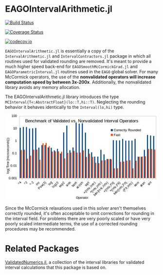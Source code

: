 # EAGOIntervalArithmetic.jl #

[![Build Status](https://travis-ci.org/MatthewStuber/EAGOIntervalArithmetic.jl.svg?branch=master)](https://travis-ci.org/MatthewStuber/EAGOIntervalArithmetic.jl)

[![Coverage Status](https://coveralls.io/repos/MatthewStuber/EAGOIntervalArithmetic.jl/badge.svg?branch=master&service=github)](https://coveralls.io/github/MatthewStuber/EAGOIntervalArithmetic.jl?branch=master)

[![codecov.io](http://codecov.io/github/MatthewStuber/EAGOIntervalArithmetic.jl/coverage.svg?branch=master)](http://codecov.io/github/MatthewStuber/EAGOIntervalArithmetic.jl?branch=master)

`EAGOIntervalArithmetic.jl` is essentially a copy of the `IntervalArithmetic.jl` and `IntervalContractors.jl`
package in which all routines used for validated rounding are removed. It's meant to provide
a much higher speed back-end for `EAGOSmoothMcCormickGrad.jl` and `EAGOParametricInterval.jl`
routines used in the `EAGO` global solver. For many McCormick operators, the use of the **nonvalidated operators will increase computation speed by between 3x-200x**. Additionally, the nonvalidated library avoids any memory allocation.

The EAGOIntervalArithmetic.jl library introduces the type `MCInterval{T<:AbstractFloat}(lo::T,hi::T)`. Neglecting the rounding behavior it behaves identically to the `Interval(lo,hi)` type.


![BenchmarkChart](https://github.com/MatthewStuber/EAGOIntervalArithmetic/blob/master/docs/BenchmarkChart.jpg)

Since the McCormick relaxations used in this solver aren't themselves correctly rounded, it's often acceptable to omit corrections for rounding in the interval field. For problems there are very poorly scaled or have very poorly scaled intermediate terms, the use of a corrected rounding procedures may be recommended.

# Related Packages
[ValidatedNumerics.jl](https://github.com/JuliaIntervals/ValidatedNumerics.jl), a collection of the interval libraries for validated interval calculations that this package is based on.
